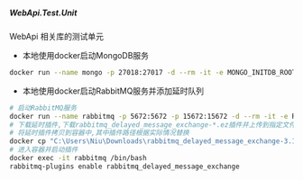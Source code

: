 ﻿##### WebApi.Test.Unit

WebApi 相关库的测试单元

- 本地使用docker启动MongoDB服务
```bash
docker run --name mongo -p 27018:27017 -d --rm -it -e MONGO_INITDB_ROOT_USERNAME=oneblogs -e MONGO_INITDB_ROOT_PASSWORD="test789" mongo:latest
```

- 本地使用docker启动RabbitMQ服务并添加延时队列
```bash
# 启动RabbitMQ服务
docker run --name rabbitmq -p 5672:5672 -p 15672:15672 -d --rm -it -e RABBITMQ_DEFAULT_USER=guest -e RABBITMQ_DEFAULT_PASS=guest rabbitmq:management
# 下载延时插件,下载rabbitmq_delayed_message_exchange-*.ez插件并上传到指定文件夹中,[下载地址](https://www.rabbitmq.com/community-plugins.html)
# 将延时插件拷贝到容器中,其中插件路径根据实际情况替换
docker cp "C:\Users\Niu\Downloads\rabbitmq_delayed_message_exchange-3.11.1.ez" rabbitmq:/plugins
# 进入容器并启动插件
docker exec -it rabbitmq /bin/bash
rabbitmq-plugins enable rabbitmq_delayed_message_exchange
```